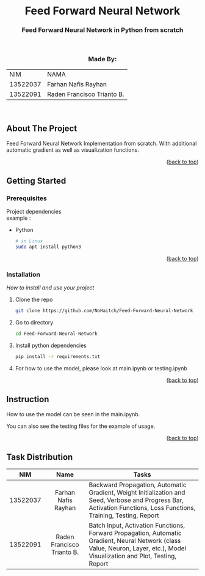 <!-- Back to Top Link-->

<a name="readme-top"></a>

<br />
<div align="center">
  <h1 align="center">Feed Forward Neural Network</h1>

  <p align="center">
    <h3>Feed Forward Neural Network in Python from scratch</h3>
    <br/>
  </p>
</div>

<!-- CONTRIBUTOR -->
<div align="center" id="contributor">
  <strong>
    <h3>Made By:</h3>
    <table align="center">
      <tr>
        <td>NIM</td>
        <td>NAMA</td>
      </tr>
      <tr>
        <td>13522037</td>
        <td>Farhan Nafis Rayhan</td>
      </tr>
      <tr>
        <td>13522091</td>
        <td>Raden Francisco Trianto B.</td>
      </tr>
    </table>
  </strong>
  <br>
</div>

<!-- ABOUT THE PROJECT -->

## About The Project

Feed Forward Neural Network Implementation from scratch. With additional automatic gradient as well as visualization functions.

<p align="right">(<a href="#readme-top">back to top</a>)</p>

<!-- GETTING STARTED -->

## Getting Started

### Prerequisites

Project dependencies  
example :

- Python
  ```sh
  # in Linux
  sudo apt install python3
  ```

<p align="right">(<a href="#readme-top">back to top</a>)</p>

### Installation

_How to install and use your project_

1. Clone the repo
   ```sh
   git clone https://github.com/NoHaitch/Feed-Forward-Neural-Network
   ```
2. Go to directory
   ```sh
   cd Feed-Forward-Neural-Network
   ```
3. Install python dependencies
   ```sh
   pip install -r requirements.txt
   ```
4. For how to use the model, please look at main.ipynb or testing.ipynb

<p align="right">(<a href="#readme-top">back to top</a>)</p>

<!-- INSTURCTION -->

## Instruction

How to use the model can be seen in the main.ipynb. 

You can also see the testing files for the example of usage.

<p align="right">(<a href="#readme-top">back to top</a>)</p>

## Task Distribution

|   NIM    |            Name            | Tasks                                                                                                                                                       |
| :------: | :------------------------: | ----------------------------------------------------------------------------------------------------------------------------------------------------------- |
| 13522037 |    Farhan Nafis Rayhan     | Backward Propagation, Automatic Gradient, Weight Initialization and Seed, Verbose and Progress Bar, Activation Functions, Loss Functions, Training, Testing, Report |
| 13522091 | Raden Francisco Trianto B. | Batch Input, Activation Functions, Forward Propagation, Automatic Gradient, Neural Network (class Value, Neuron, Layer, etc.), Model Visualization and Plot, Testing, Report |
